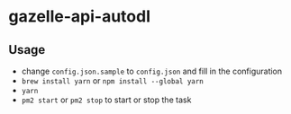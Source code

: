 # gazelle-api-autodl

## Usage

* change `config.json.sample` to `config.json` and fill in the configuration
* `brew install yarn` or `npm install --global yarn`
* `yarn`
* `pm2 start` or `pm2 stop` to start or stop the task
